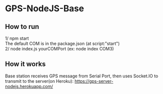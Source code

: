 # GPS-NodeJS-Base

## How to run
1/ npm start <br/>
  The default COM is in the package.json (at script:"start")<br/>
2/ node index.js yourCOMPort (ex: node index COM3)

## How it works 
Base station receives GPS message from Serial Port, then uses Socket.IO to transmit to the server(on Heroku): https://gps-server-nodejs.herokuapp.com/

